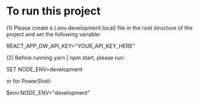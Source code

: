 # To run this project 

(1) Please create a (.env.development.local) file in the root structure of the project and set the following variable:

REACT_APP_OW_API_KEY="YOUR_API_KEY_HERE"

(2) Before running yarn | npm start, please run:

SET NODE_ENV=development

or for PowerShell:

$env:NODE_ENV="development"